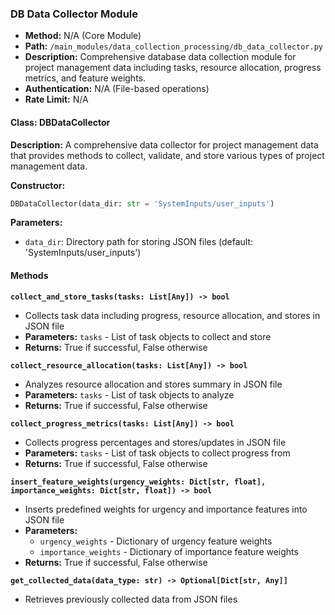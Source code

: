 ### DB Data Collector Module

- **Method:** N/A (Core Module)
- **Path:** `/main_modules/data_collection_processing/db_data_collector.py`
- **Description:** Comprehensive database data collection module for project management data including tasks, resource allocation, progress metrics, and feature weights.
- **Authentication:** N/A (File-based operations)
- **Rate Limit:** N/A

#### Class: DBDataCollector

**Description:** A comprehensive data collector for project management data that provides methods to collect, validate, and store various types of project management data.

**Constructor:**
```python
DBDataCollector(data_dir: str = 'SystemInputs/user_inputs')
```

**Parameters:**
- `data_dir`: Directory path for storing JSON files (default: 'SystemInputs/user_inputs')

#### Methods

**`collect_and_store_tasks(tasks: List[Any]) -> bool`**
- Collects task data including progress, resource allocation, and stores in JSON file
- **Parameters:** `tasks` - List of task objects to collect and store
- **Returns:** True if successful, False otherwise

**`collect_resource_allocation(tasks: List[Any]) -> bool`**
- Analyzes resource allocation and stores summary in JSON file
- **Parameters:** `tasks` - List of task objects to analyze
- **Returns:** True if successful, False otherwise

**`collect_progress_metrics(tasks: List[Any]) -> bool`**
- Collects progress percentages and stores/updates in JSON file
- **Parameters:** `tasks` - List of task objects to collect progress from
- **Returns:** True if successful, False otherwise

**`insert_feature_weights(urgency_weights: Dict[str, float], importance_weights: Dict[str, float]) -> bool`**
- Inserts predefined weights for urgency and importance features into JSON file
- **Parameters:**
  - `urgency_weights` - Dictionary of urgency feature weights
  - `importance_weights` - Dictionary of importance feature weights
- **Returns:** True if successful, False otherwise

**`get_collected_data(data_type: str) -> Optional[Dict[str, Any]]`**
- Retrieves previously collected data from JSON files
